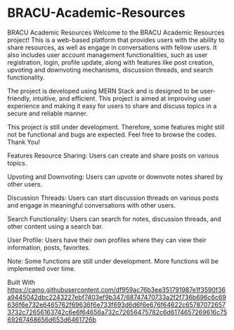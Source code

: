 # BRACU-Academic-Resources
 

BRACU Academic Resources
Welcome to the BRACU Academic Resources project! This is a web-based platform that provides users with the ability to share resources, as well as engage in conversations with fellow users. It also includes user account management functionalities, such as user registration, login, profile update, along with features like post creation, upvoting and downvoting mechanisms, discussion threads, and search functionality.

The project is developed using MERN Stack and is designed to be user-friendly, intuitive, and efficient. This project is aimed at improving user experience and making it easy for users to share and discuss topics in a secure and reliable manner. 

This project is still under development. Therefore, some features might still not be functional and bugs are expected. Feel free to browse the codes. Thank You!

Features
Resource Sharing: Users can create and share posts on various topics.

Upvoting and Downvoting: Users can upvote or downvote notes shared by other users.

Discussion Threads: Users can start discussion threads on various posts and engage in meaningful conversations with other users.

Search Functionality: Users can search for notes, discussion threads, and other content using a search bar.

User Profile: Users have their own profiles where they can view their information, posts, favorites.

Note: Some functions are still under development. More functions will be implemented over time.

Built With
https://camo.githubusercontent.com/df959ac76b3ee351791987e1f3590f36a9445042dbc2243227ebf7403ef9b347/68747470733a2f2f736b696c6c69636f6e732e6465762f69636f6e733f693d6d6f6e676f64622c657870726573732c72656163742c6e6f64656a732c72656475782c6d6174657269616c7569267468656d653d6461726b
